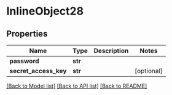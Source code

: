 # InlineObject28

## Properties
Name | Type | Description | Notes
------------ | ------------- | ------------- | -------------
**password** | **str** |  | 
**secret_access_key** | **str** |  | [optional] 

[[Back to Model list]](../README.md#documentation-for-models) [[Back to API list]](../README.md#documentation-for-api-endpoints) [[Back to README]](../README.md)


